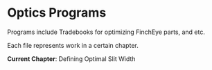 # Optics Programs

Programs include Tradebooks for optimizing FinchEye parts, and etc.

Each file represents work in a certain chapter.

**Current Chapter**: Defining Optimal Slit Width